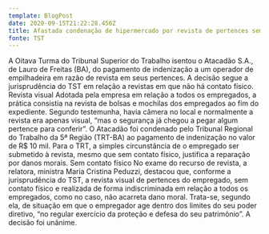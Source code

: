 ```yaml
---
template: BlogPost
date: 2020-09-15T21:22:28.456Z
title: Afastada condenação de hipermercado por revista de pertences sem contato físico
fonte: TST
---
```

A Oitava Turma do Tribunal Superior do Trabalho isentou o Atacadão S.A., de Lauro de Freitas (BA), do pagamento de indenização a um operador de empilhadeira em razão de revista em seus pertences. A decisão segue a jurisprudência do TST em relação a revistas em que não há contato físico. Revista visual Adotada pela empresa em relação a todos os empregados, a prática consistia na revista de bolsas e mochilas dos empregados ao fim do expediente. Segundo testemunha, havia câmera no local e normalmente a revista era apenas visual, “mas o segurança já chegou a pegar algum pertence para conferir”. O Atacadão foi condenado pelo Tribunal Regional do Trabalho da 5ª Região (TRT-BA) ao pagamento de indenização no valor de R$ 10 mil. Para o TRT, a simples circunstância de o empregado ser submetido à revista, mesmo que sem contato físico, justifica a reparação por danos morais. Sem contato físico No exame do recurso de revista, a relatora, ministra Maria Cristina Peduzzi, destacou que, conforme a jurisprudência do TST, a revista visual de pertences do empregado, sem contato físico e realizada de forma indiscriminada em relação a todos os empregados, como no caso, não acarreta dano moral. Trata-se, segundo ela, de situação em que o empregador age dentro dos limites do seu poder diretivo, “no regular exercício da proteção e defesa do seu patrimônio”. A decisão foi unânime.